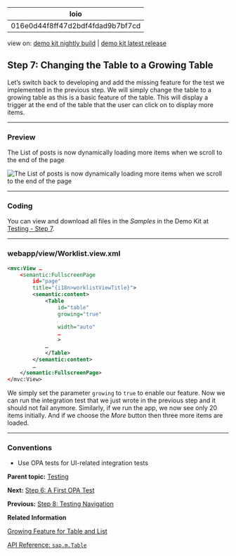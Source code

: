 <!-- loio016e0d44f8ff47d2bdf4fdad9b7bf7cd -->

| loio |
| -----|
| 016e0d44f8ff47d2bdf4fdad9b7bf7cd |

<div id="loio">

view on: [demo kit nightly build](https://openui5nightly.hana.ondemand.com/topic/016e0d44f8ff47d2bdf4fdad9b7bf7cd) | [demo kit latest release](https://sdk.openui5.org/topic/016e0d44f8ff47d2bdf4fdad9b7bf7cd)</div>

## Step 7: Changing the Table to a Growing Table

Let’s switch back to developing and add the missing feature for the test we implemented in the previous step. We will simply change the table to a growing table as this is a basic feature of the table. This will display a trigger at the end of the table that the user can click on to display more items.

***

### Preview

   
  
<a name="loio016e0d44f8ff47d2bdf4fdad9b7bf7cd__fig_r1j_pst_mr"/>The List of posts is now dynamically loading more items when we scroll to the end of the page

 ![](images/loio43d882b890714236901f5b067e34e81e_LowRes.png "The List of posts is now dynamically loading more items when we scroll to the
					end of the page") 

***

### Coding

You can view and download all files in the *Samples* in the Demo Kit at [Testing - Step 7](https://sdk.openui5.org/entity/sap.m.tutorial.testing/sample/sap.m.tutorial.testing.07).

***

### webapp/view/Worklist.view.xml

```xml
<mvc:View …
	<semantic:FullscreenPage
		id="page"
		title="{i18n>worklistViewTitle}">
		<semantic:content>
			<Table
				id="table"
				growing="true"

				width="auto"
				…
				>
			…
			</Table>
		</semantic:content>
		…
	</semantic:FullscreenPage>
</mvc:View>
```

We simply set the parameter `growing` to `true` to enable our feature. Now we can run the integration test that we just wrote in the previous step and it should not fail anymore. Similarly, if we run the app, we now see only 20 items initially. And if we choose the *More* button then three more items are loaded.

***

### Conventions

-   Use OPA tests for UI-related integration tests


**Parent topic:** [Testing](Testing_291c912.md "In this tutorial we will test application functionality with the testing tools that are delivered with OpenUI5. At different steps of this tutorial you will write tests using QUnit, OPA5, and the OData V2 mock server. Additionally, you will learn about testing strategies, Test Driven Development (TDD), and much more.")

**Next:** [Step 6: A First OPA Test](Step_6_A_First_OPA_Test_1b47457.md "A bulletin board may contain many posts. We expect to have a high data load once it is officially released. Then, there might be performance issues and long loading times if we display all entries at the same time. Therefore we will introduce a feature that limits the initial display to 20 items. The user can then click on a more button to view more items. As with the unit test, we start by writing an integration test for this feature and then add the application functionality later.")

**Previous:** [Step 8: Testing Navigation](Step_8_Testing_Navigation_10592af.md "So far, we have a list of posts on the home page of the app. But typically, a post comes with more details that should be displayed on a separate detail page. We call it the post page because it displays details of a post. In this step we will introduce a new journey to test the post page. We write tests that trigger typical navigation events with OPA. Testing navigation greatly helps in reducing manual testing efforts as it covers a lot of testing paths. It is good practice to cover every view of your application with at least one test, since OPA will check if an exception is thrown. In this way you can detect critical errors very fast.")

**Related Information**  


[Growing Feature for Table and List](Growing_Feature_for_Table_and_List_9164ba7.md "sap.m.ListBase provides growing-related properties, which can be used for tables and lists.")

[API Reference: `sap.m.Table`](https://sdk.openui5.org/api/sap.m.Table)

